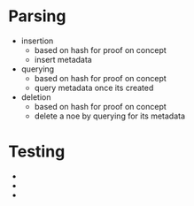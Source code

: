 # Parsing
* insertion
  * based on hash for proof on concept
  * insert metadata
* querying
  * based on hash for proof on concept
  * query metadata once its created
* deletion
  * based on hash for proof on concept
  * delete a noe by querying for its metadata

# Testing
*
*
*
